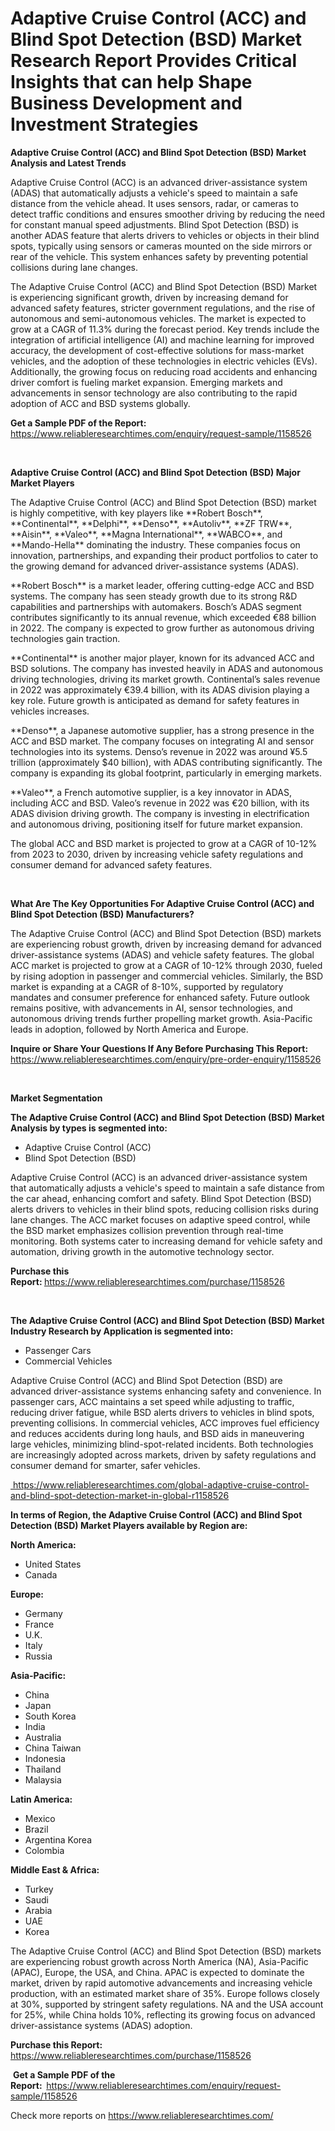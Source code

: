 <p><h1>Adaptive Cruise Control (ACC) and Blind Spot Detection (BSD) Market Research Report Provides Critical Insights that can help Shape Business Development and Investment Strategies</h1></p><p><strong>Adaptive Cruise Control (ACC) and Blind Spot Detection (BSD) Market Analysis and Latest Trends</strong></p>
<p><p>Adaptive Cruise Control (ACC) is an advanced driver-assistance system (ADAS) that automatically adjusts a vehicle's speed to maintain a safe distance from the vehicle ahead. It uses sensors, radar, or cameras to detect traffic conditions and ensures smoother driving by reducing the need for constant manual speed adjustments. Blind Spot Detection (BSD) is another ADAS feature that alerts drivers to vehicles or objects in their blind spots, typically using sensors or cameras mounted on the side mirrors or rear of the vehicle. This system enhances safety by preventing potential collisions during lane changes.</p><p>The Adaptive Cruise Control (ACC) and Blind Spot Detection (BSD) Market is experiencing significant growth, driven by increasing demand for advanced safety features, stricter government regulations, and the rise of autonomous and semi-autonomous vehicles. The market is expected to grow at a CAGR of 11.3% during the forecast period. Key trends include the integration of artificial intelligence (AI) and machine learning for improved accuracy, the development of cost-effective solutions for mass-market vehicles, and the adoption of these technologies in electric vehicles (EVs). Additionally, the growing focus on reducing road accidents and enhancing driver comfort is fueling market expansion. Emerging markets and advancements in sensor technology are also contributing to the rapid adoption of ACC and BSD systems globally.</p></p>
<p><strong>Get a Sample PDF of the Report:&nbsp;</strong> <a href="https://www.reliableresearchtimes.com/enquiry/request-sample/1158526?utm_campaign=1940&utm_medium=2&utm_source=Github&utm_content=ia&utm_term=23012025&utm_id=adaptive-cruise-control-acc-and-blind-spot-detection-bsd">https://www.reliableresearchtimes.com/enquiry/request-sample/1158526</a></p>
<p>&nbsp;</p>
<p><strong>Adaptive Cruise Control (ACC) and Blind Spot Detection (BSD) Major Market Players</strong></p>
<p><p>The Adaptive Cruise Control (ACC) and Blind Spot Detection (BSD) market is highly competitive, with key players like **Robert Bosch**, **Continental**, **Delphi**, **Denso**, **Autoliv**, **ZF TRW**, **Aisin**, **Valeo**, **Magna International**, **WABCO**, and **Mando-Hella** dominating the industry. These companies focus on innovation, partnerships, and expanding their product portfolios to cater to the growing demand for advanced driver-assistance systems (ADAS).</p><p>**Robert Bosch** is a market leader, offering cutting-edge ACC and BSD systems. The company has seen steady growth due to its strong R&D capabilities and partnerships with automakers. Bosch’s ADAS segment contributes significantly to its annual revenue, which exceeded €88 billion in 2022. The company is expected to grow further as autonomous driving technologies gain traction.</p><p>**Continental** is another major player, known for its advanced ACC and BSD solutions. The company has invested heavily in ADAS and autonomous driving technologies, driving its market growth. Continental’s sales revenue in 2022 was approximately €39.4 billion, with its ADAS division playing a key role. Future growth is anticipated as demand for safety features in vehicles increases.</p><p>**Denso**, a Japanese automotive supplier, has a strong presence in the ACC and BSD market. The company focuses on integrating AI and sensor technologies into its systems. Denso’s revenue in 2022 was around ¥5.5 trillion (approximately $40 billion), with ADAS contributing significantly. The company is expanding its global footprint, particularly in emerging markets.</p><p>**Valeo**, a French automotive supplier, is a key innovator in ADAS, including ACC and BSD. Valeo’s revenue in 2022 was €20 billion, with its ADAS division driving growth. The company is investing in electrification and autonomous driving, positioning itself for future market expansion.</p><p>The global ACC and BSD market is projected to grow at a CAGR of 10-12% from 2023 to 2030, driven by increasing vehicle safety regulations and consumer demand for advanced safety features.</p></p>
<p>&nbsp;</p>
<p><strong>What Are The Key Opportunities For Adaptive Cruise Control (ACC) and Blind Spot Detection (BSD) Manufacturers?</strong></p>
<p><p>The Adaptive Cruise Control (ACC) and Blind Spot Detection (BSD) markets are experiencing robust growth, driven by increasing demand for advanced driver-assistance systems (ADAS) and vehicle safety features. The global ACC market is projected to grow at a CAGR of 10-12% through 2030, fueled by rising adoption in passenger and commercial vehicles. Similarly, the BSD market is expanding at a CAGR of 8-10%, supported by regulatory mandates and consumer preference for enhanced safety. Future outlook remains positive, with advancements in AI, sensor technologies, and autonomous driving trends further propelling market growth. Asia-Pacific leads in adoption, followed by North America and Europe.</p></p>
<p><strong>Inquire or Share Your Questions If Any Before Purchasing This Report:</strong> <a href="https://www.reliableresearchtimes.com/enquiry/pre-order-enquiry/1158526?utm_campaign=1940&utm_medium=2&utm_source=Github&utm_content=ia&utm_term=23012025&utm_id=adaptive-cruise-control-acc-and-blind-spot-detection-bsd">https://www.reliableresearchtimes.com/enquiry/pre-order-enquiry/1158526</a></p>
<p>&nbsp;</p>
<p><strong>Market Segmentation</strong></p>
<p><strong>The Adaptive Cruise Control (ACC) and Blind Spot Detection (BSD) Market Analysis by types is segmented into:</strong></p>
<p><ul><li>Adaptive Cruise Control (ACC)</li><li>Blind Spot Detection (BSD)</li></ul></p>
<p><p>Adaptive Cruise Control (ACC) is an advanced driver-assistance system that automatically adjusts a vehicle's speed to maintain a safe distance from the car ahead, enhancing comfort and safety. Blind Spot Detection (BSD) alerts drivers to vehicles in their blind spots, reducing collision risks during lane changes. The ACC market focuses on adaptive speed control, while the BSD market emphasizes collision prevention through real-time monitoring. Both systems cater to increasing demand for vehicle safety and automation, driving growth in the automotive technology sector.</p></p>
<p><strong>Purchase this Report:&nbsp;</strong><a href="https://www.reliableresearchtimes.com/purchase/1158526?utm_campaign=1940&utm_medium=2&utm_source=Github&utm_content=ia&utm_term=23012025&utm_id=adaptive-cruise-control-acc-and-blind-spot-detection-bsd">https://www.reliableresearchtimes.com/purchase/1158526</a></p>
<p>&nbsp;</p>
<p><strong>The Adaptive Cruise Control (ACC) and Blind Spot Detection (BSD) Market Industry Research by Application is segmented into:</strong></p>
<p><ul><li>Passenger Cars</li><li>Commercial Vehicles</li></ul></p>
<p><p>Adaptive Cruise Control (ACC) and Blind Spot Detection (BSD) are advanced driver-assistance systems enhancing safety and convenience. In passenger cars, ACC maintains a set speed while adjusting to traffic, reducing driver fatigue, while BSD alerts drivers to vehicles in blind spots, preventing collisions. In commercial vehicles, ACC improves fuel efficiency and reduces accidents during long hauls, and BSD aids in maneuvering large vehicles, minimizing blind-spot-related incidents. Both technologies are increasingly adopted across markets, driven by safety regulations and consumer demand for smarter, safer vehicles.</p></p>
<p><a href="https://www.reliableresearchtimes.com/global-adaptive-cruise-control-and-blind-spot-detection-market-in-global-r1158526?utm_campaign=1940&utm_medium=2&utm_source=Github&utm_content=ia&utm_term=23012025&utm_id=adaptive-cruise-control-acc-and-blind-spot-detection-bsd">&nbsp;https://www.reliableresearchtimes.com/global-adaptive-cruise-control-and-blind-spot-detection-market-in-global-r1158526</a></p>
<p><strong>In terms of Region, the Adaptive Cruise Control (ACC) and Blind Spot Detection (BSD) Market Players available by Region are:</strong></p>
<p>
    <p> <strong> North America: </strong>
        <ul>
            <li>United States</li>
            <li>Canada</li>
        </ul>
        </p> 
    <p> <strong> Europe: </strong>
        <ul>
            <li>Germany</li>
            <li>France</li>
            <li>U.K.</li>
            <li>Italy</li>
            <li>Russia</li>
        </ul>
        </p> 
    <p> <strong> Asia-Pacific: </strong>
        <ul>
            <li>China</li>
            <li>Japan</li>
            <li>South Korea</li>
            <li>India</li>
            <li>Australia</li>
            <li>China Taiwan</li>
            <li>Indonesia</li>
            <li>Thailand</li>
            <li>Malaysia</li>
        </ul>
        </p> 
    <p> <strong> Latin America: </strong>
        <ul>
            <li>Mexico</li>
            <li>Brazil</li>
            <li>Argentina Korea</li>
            <li>Colombia</li>
        </ul>
        </p> 
    <p> <strong> Middle East & Africa: </strong>
        <ul>
            <li>Turkey</li>
            <li>Saudi</li>
            <li>Arabia</li>
            <li>UAE</li>
            <li>Korea</li>
        </ul>
    </p>
    </p>
<p><p>The Adaptive Cruise Control (ACC) and Blind Spot Detection (BSD) markets are experiencing robust growth across North America (NA), Asia-Pacific (APAC), Europe, the USA, and China. APAC is expected to dominate the market, driven by rapid automotive advancements and increasing vehicle production, with an estimated market share of 35%. Europe follows closely at 30%, supported by stringent safety regulations. NA and the USA account for 25%, while China holds 10%, reflecting its growing focus on advanced driver-assistance systems (ADAS) adoption.</p></p>
<p><strong>Purchase this Report: </strong><a href="https://www.reliableresearchtimes.com/purchase/1158526?utm_campaign=1940&utm_medium=2&utm_source=Github&utm_content=ia&utm_term=23012025&utm_id=adaptive-cruise-control-acc-and-blind-spot-detection-bsd">https://www.reliableresearchtimes.com/purchase/1158526</a></p>
<p>&nbsp;<strong>Get a Sample PDF of the Report:&nbsp;&nbsp;</strong><a href="https://www.reliableresearchtimes.com/enquiry/request-sample/1158526?utm_campaign=1940&utm_medium=2&utm_source=Github&utm_content=ia&utm_term=23012025&utm_id=adaptive-cruise-control-acc-and-blind-spot-detection-bsd">https://www.reliableresearchtimes.com/enquiry/request-sample/1158526</a></p>
<p><strong></strong></p>
<p>Check more reports on <a href="https://www.reliableresearchtimes.com/?utm_campaign=1940&utm_medium=2&utm_source=Github&utm_content=ia&utm_term=23012025&utm_id=adaptive-cruise-control-acc-and-blind-spot-detection-bsd">https://www.reliableresearchtimes.com/</a></p>